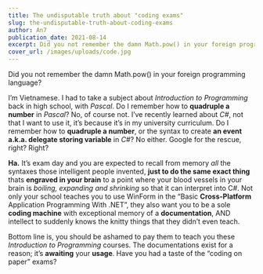 ```yaml
---
title: The undisputable truth about "coding exams"
slug: the-undisputable-truth-about-coding-exams
author: An7
publication_date: 2021-08-14
excerpt: Did you not remember the damn Math.pow() in your foreign programming language?
cover_url: /images/uploads/code.jpg
---
```


Did you not remember the damn Math.pow() in your foreign programming language?

I’m Vietnamese. I had to take a subject about _Introduction to Programming_ back
in high school, with _Pascal_. Do I remember how to **quadruple a number** in
_Pascal_? No, of course not. I’ve recently learned about _C#_, not that I want
to use it, it’s because it’s in my university curriculum. Do I remember how to
**quadruple a number**, or the syntax to create **an event a.k.a. delegate
storing variable** in _C#_? No either. Google for the rescue, right? Right?

**Ha.** It’s exam day and you are expected to recall from memory _all_ the
syntaxes those intelligent people invented, **just to do the same exact thing**
thats **engraved in your brain** to a point where your blood vessels in your
brain is _boiling, expanding and shrinking_ so that it can interpret into C#.
Not only your school teaches you to use WinForm in the “Basic **Cross-Platform**
Application Programming With .NET”, they also want you to be a sole **coding
machine** with exceptional memory of a **documentation**, AND intellect to
suddenly knows the knitty things that they didn’t even teach.

Bottom line is, you should be ashamed to pay them to teach you these
_Introduction to Programming_ courses. The documentations exist for a reason;
it’s **awaiting** your **usage**. Have you had a taste of the “coding on paper”
exams?
